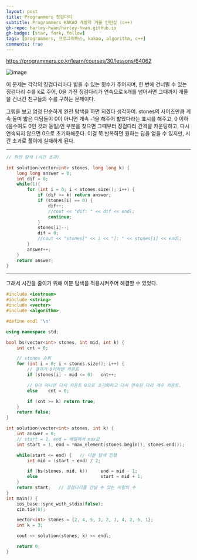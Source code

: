 ```yaml
---
layout: post
title: Programmers 징검다리
subtitle: Programmers KAKAO 개발자 겨울 인턴십 (c++)
gh-repo: harley-hwan/harley-hwan.github.io
gh-badge: [star, fork, follow]
tags: [programmers, 프로그래머스, kakao, algorithm, c++]
comments: true
---
```


<https://programmers.co.kr/learn/courses/30/lessons/64062>


![image](https://user-images.githubusercontent.com/68185569/133344222-724d8ddc-01e5-4bfd-9813-fe440ba7ad10.png)

이 문제는 각각의 징검다리마다 밟을 수 있는 횟수가 주어지며, 한 번에 건너뛸 수 있는 징검다리 수를 k로 주어, 0을 가진 징검다리가 연속으로 k개를 넘어서면 그때까지 개울을 건너간 친구들의 수를 구하는 문제이다.

그림을 보고 엄청 단순하게 완전 탐색을 하면 되겠다 생각하여. stones의 사이즈만큼 계속 돌며 밟은 디딤돌이 0이 아니면 계속 -1을 해주어 밟았다라는 표시를 해주고, 0 이하(음수여도 0인 것과 동일)인 부분을 찾으면 그때부터 징검다리 간격을 카운팅하고, 다시 연속되지 않으면 0으로 초기화해준다. 이걸 쭉 반복하면 원하는 답을 얻을 수 있지만, 시간 초과로 풀이에 실패하게 된다.

---
~~~c++
// 완전 탐색 (시간 초과)

int solution(vector<int> stones, long long k) {
    long long answer = 0;
    int dif = 0;
    while(1){
        for (int i = 0; i < stones.size(); i++) {
            if (dif >= k) return answer;
            if (stones[i] == 0) {
                dif++;
                //cout << "dif: " << dif << endl;
                continue;
            }
            stones[i]--;
            dif = 0;
            //cout << "stones[" << i << "]: " << stones[i] << endl;
        }
        answer++;
    }
    return answer;
}
~~~

---

그래서 시간을 줄이기 위해 이분 탐색을 적용시켜주어 해결할 수 있었다.


~~~c++
#include <iostream>
#include <string>
#include <vector>
#include <algorithm>

#define endl '\n'

using namespace std;

bool bs(vector<int> stones, int mid, int k) {
    int cnt = 0;

    // stones 순회
    for (int i = 0; i < stones.size(); i++) {
        // 결과가 0이하면 카운트
        if (stones[i] - mid <= 0)   cnt++;

        // 0이 아니면 다시 카운트 0으로 초기화하고 다시 연속된 다리 개수 카운트.
        else    cnt = 0;

        if (cnt >= k) return true;
    }
    return false;
}

int solution(vector<int> stones, int k) {
    int answer = 0;
    // start = 1, end = 배열에서 max값
    int start = 1, end = *max_element(stones.begin(), stones.end());

    while(start <= end) {   // 이분 탐색 진행
        int mid = (start + end) / 2;

        if (bs(stones, mid, k))     end = mid - 1;
        else                        start = mid + 1;
    }
    return start;   // 징검다리를 건널 수 있는 사람의 수
}
int main() {
    ios_base::sync_with_stdio(false);
    cin.tie(0);

    vector<int> stones = {2, 4, 5, 3, 2, 1, 4, 2, 5, 1};
    int k = 3;

    cout << solution(stones, k) << endl;

    return 0;
}
~~~
